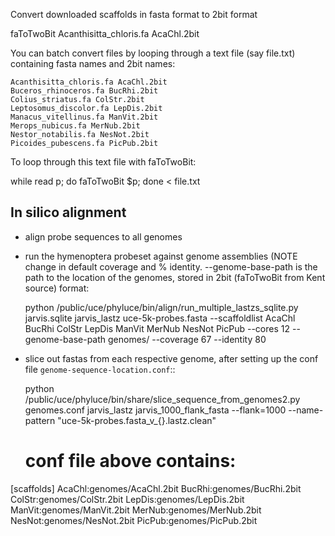 Convert downloaded scaffolds in fasta format to 2bit format

faToTwoBit Acanthisitta_chloris.fa AcaChl.2bit

You can batch convert files by looping through a text file (say file.txt) containing fasta names and 2bit names: 

```
Acanthisitta_chloris.fa AcaChl.2bit
Buceros_rhinoceros.fa BucRhi.2bit
Colius_striatus.fa ColStr.2bit
Leptosomus_discolor.fa LepDis.2bit
Manacus_vitellinus.fa ManVit.2bit
Merops_nubicus.fa MerNub.2bit
Nestor_notabilis.fa NesNot.2bit
Picoides_pubescens.fa PicPub.2bit
```

To loop through this text file with faToTwoBit:

while read p; do faToTwoBit $p; done < file.txt

## In silico alignment

- align probe sequences to all genomes
- run the hymenoptera probeset against genome assemblies (NOTE change in default coverage and %
  identity. --genome-base-path is the path to the location of the genomes, stored
  in 2bit (faToTwoBit from Kent source) format:

    python /public/uce/phyluce/bin/align/run_multiple_lastzs_sqlite.py jarvis.sqlite jarvis_lastz uce-5k-probes.fasta --scaffoldlist AcaChl BucRhi ColStr LepDis ManVit MerNub NesNot PicPub --cores 12 --genome-base-path genomes/ --coverage 67 --identity 80

- slice out fastas from each respective genome, after setting up the conf file `genome-sequence-location.conf`::

    python /public/uce/phyluce/bin/share/slice_sequence_from_genomes2.py genomes.conf jarvis_lastz jarvis_1000_flank_fasta --flank=1000 --name-pattern "uce-5k-probes.fasta_v_{}.lastz.clean"

    # conf file above contains:

[scaffolds]
AcaChl:genomes/AcaChl.2bit
BucRhi:genomes/BucRhi.2bit
ColStr:genomes/ColStr.2bit
LepDis:genomes/LepDis.2bit
ManVit:genomes/ManVit.2bit
MerNub:genomes/MerNub.2bit
NesNot:genomes/NesNot.2bit
PicPub:genomes/PicPub.2bit
